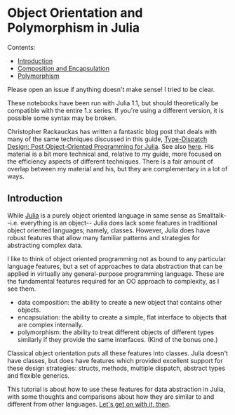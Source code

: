 # Object Orientation and Polymorphism in Julia

Contents:

- [Introduction](README.md)
- [Composition and Encapsulation](./comp-and-encap.ipynb)
- [Polymorphism](./polymorphism.ipynb)

Please open an issue if anything doesn't make sense! I tried to be
clear.

These notebooks have been run with Julia 1.1, but should theoretically
be compatible with the entire 1.x series. If you're using a different
version, it is possible some syntax may be broken.

Christopher Rackauckas has written a fantastic blog post that deals
with many of the same techniques discussed in this guide,
[Type-Dispatch Design: Post Object-Oriented Programming for
Julia](http://www.stochasticlifestyle.com/type-dispatch-design-post-object-oriented-programming-julia/). See
also
[here](http://ucidatascienceinitiative.github.io/IntroToJulia/Html/DispatchDesigns). His
material is a bit more technical and, relative to my guide, more
focused on the efficiency aspects of different techniques. There is a
fair amount of overlap between my material and his, but they are
complementary in a lot of ways.

## Introduction

While [Julia](https://julialang.org/) is a purely object oriented
language in same sense as Smalltalk--i.e. everything is an object--
Julia does lack some features in traditional object oriented languages;
namely, classes. However, Julia does have robust features that allow
many familiar patterns and strategies for abstracting complex data.

I like to think of object oriented programming not as bound to any
particular language features, but a set of approaches to data
abstraction that can be applied in virtually any general-purpose
programming language. These are the fundamental features required for an
OO approach to complexity, as I see them.

- data composition: the ability to create a new object that contains
  other objects.
- encapsulation: the ability to create a simple, flat interface to
  objects that are complex internally.
- polymorphism: the ability to treat different objects of different
  types similarly if they provide the same interfaces. (Kind of the
  bonus one.)

Classical object orientation puts all these features into classes.
Julia doesn't have classes, but does have features which provided
excellent support for these design strategies: structs, methods,
multiple dispatch, abstract types and flexible generics.

This tutorial is about how to use these features for data abstraction in
Julia, with some thoughts and comparisons about how they are similar to
and different from other languages. [Let's get on with it,
then](./comp-and-encap.ipynb).
